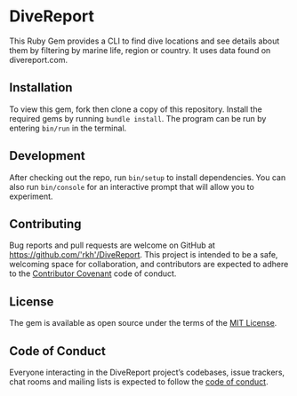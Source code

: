 # DiveReport

This Ruby Gem provides a CLI to find dive locations and see details about them by filtering by marine life, region or country. It uses data found on divereport.com.

## Installation

To view this gem, fork then clone a copy of this repository. Install the required gems by running `bundle install`. The program can be run by entering `bin/run` in the terminal.

## Development

After checking out the repo, run `bin/setup` to install dependencies. You can also run `bin/console` for an interactive prompt that will allow you to experiment.

## Contributing

Bug reports and pull requests are welcome on GitHub at https://github.com/'rkh'/DiveReport. This project is intended to be a safe, welcoming space for collaboration, and contributors are expected to adhere to the [Contributor Covenant](http://contributor-covenant.org) code of conduct.

## License

The gem is available as open source under the terms of the [MIT License](https://opensource.org/licenses/MIT).

## Code of Conduct

Everyone interacting in the DiveReport project’s codebases, issue trackers, chat rooms and mailing lists is expected to follow the [code of conduct](https://github.com/'rkh'/DiveReport/blob/master/CODE_OF_CONDUCT.md).
